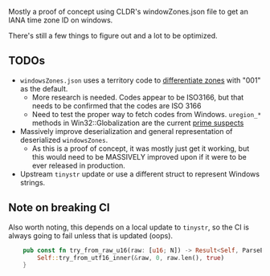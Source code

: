 Mostly a proof of concept using CLDR's windowZones.json file to get an IANA time zone ID on windows.

There's still a few things to figure out and a lot to be optimized.

## TODOs

- `windowsZones.json` uses a territory code to [differentiate zones](https://github.com/nekevss/win-iana-rs/blob/main/cldr-data/cldr-core/supplemental/windowsZones.json#L668) with "001" as the default.
    - More research is needed. Codes appear to be ISO3166, but that needs to be confirmed that the codes are ISO 3166
    - Need to test the proper way to fetch codes from Windows. `uregion_*` methods in Win32::Globalization are the current [prime suspects](https://docs.rs/windows-sys/0.59.0/windows_sys/Win32/Globalization/fn.uregion_getRegionCode.html)
- Massively improve deserialization and general representation of deserialized `windowsZones`.
    - As this is a proof of concept, it was mostly just get it working, but this would need to be MASSIVELY improved upon if it were to be ever released in production. 
- Upstream `tinystr` update or use a different struct to represent Windows strings.

## Note on breaking CI

Also worth noting, this depends on a local update to `tinystr`, so the CI is always going to fail unless that is updated (oops).

```rust
    pub const fn try_from_raw_u16(raw: [u16; N]) -> Result<Self, ParseError> {
        Self::try_from_utf16_inner(&raw, 0, raw.len(), true)
    }
```
